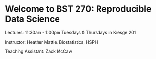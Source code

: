 # Welcome to BST 270: Reproducible Data Science

Lectures: 11:30am - 1:00pm Tuesdays & Thursdays in Kresge 201

Instructor: Heather Mattie, Biostatistics, HSPH

Teaching Assistant: Zack McCaw
